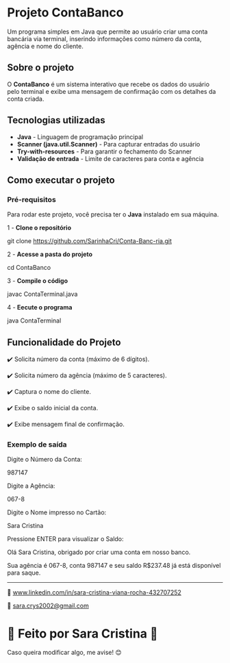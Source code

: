 # Projeto ContaBanco

Um programa simples em Java que permite ao usuário criar uma conta bancária via terminal, inserindo informações como número da conta, agência e nome do cliente.


## Sobre o projeto

O **ContaBanco** é um sistema interativo que recebe os dados do usuário pelo terminal e exibe uma mensagem de confirmação com os detalhes da conta criada.


## Tecnologias utilizadas

- **Java** - Linguagem de programação principal  
- **Scanner (java.util.Scanner)** - Para capturar entradas do usuário  
- **Try-with-resources** - Para garantir o fechamento do Scanner  
- **Validação de entrada** - Limite de caracteres para conta e agência  


## Como executar o projeto

### **Pré-requisitos**  
Para rodar este projeto, você precisa ter o **Java** instalado em sua máquina.  

1️ - **Clone o repositório**  

git clone https://github.com/SarinhaCri/Conta-Banc-ria.git

2️ - **Acesse a pasta do projeto**  

   cd ContaBanco

3️ - **Compile o código**

javac ContaTerminal.java

4️ - **Eecute o programa**

java ContaTerminal


## Funcionalidade do Projeto

✔️ Solicita número da conta (máximo de 6 dígitos).

✔️ Solicita número da agência (máximo de 5 caracteres).

✔️ Captura o nome do cliente.

✔️ Exibe o saldo inicial da conta.

✔️ Exibe mensagem final de confirmação.


### Exemplo de saída

Digite o Número da Conta:

987147

Digite a Agência:

067-8

Digite o Nome impresso no Cartão:

Sara Cristina

Pressione ENTER para visualizar o Saldo:


Olá Sara Cristina, obrigado por criar uma conta em nosso banco.

Sua agência é 067-8, conta 987147 e seu saldo R$237.48 já está disponível para saque.

---

🔗 www.linkedin.com/in/sara-cristina-viana-rocha-432707252

📧 sara.crys2002@gmail.com

# 📌 Feito por Sara Cristina 💙 

Caso queira modificar algo, me avise! 😊

